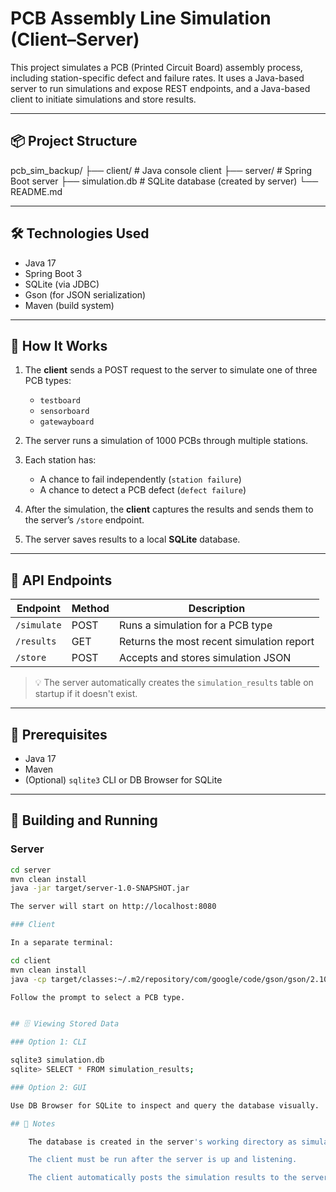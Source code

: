 # PCB Assembly Line Simulation (Client–Server)

This project simulates a PCB (Printed Circuit Board) assembly process, including station-specific defect and failure rates. It uses a Java-based server to run simulations and expose REST endpoints, and a Java-based client to initiate simulations and store results.

---

## 📦 Project Structure

pcb_sim_backup/
├── client/ # Java console client
├── server/ # Spring Boot server
├── simulation.db # SQLite database (created by server)
└── README.md

---

## 🛠 Technologies Used

- Java 17
- Spring Boot 3
- SQLite (via JDBC)
- Gson (for JSON serialization)
- Maven (build system)

---

## 🚀 How It Works

1. The **client** sends a POST request to the server to simulate one of three PCB types:
   - `testboard`
   - `sensorboard`
   - `gatewayboard`

2. The server runs a simulation of 1000 PCBs through multiple stations.

3. Each station has:
   - A chance to fail independently (`station failure`)
   - A chance to detect a PCB defect (`defect failure`)

4. After the simulation, the **client** captures the results and sends them to the server’s `/store` endpoint.

5. The server saves results to a local **SQLite** database.

---

## 🧪 API Endpoints

| Endpoint         | Method | Description                              |
|------------------|--------|------------------------------------------|
| `/simulate`      | POST   | Runs a simulation for a PCB type         |
| `/results`       | GET    | Returns the most recent simulation report |
| `/store`         | POST   | Accepts and stores simulation JSON       |

> 💡 The server automatically creates the `simulation_results` table on startup if it doesn't exist.

---

## 🧰 Prerequisites

- Java 17
- Maven
- (Optional) `sqlite3` CLI or DB Browser for SQLite

---

## 🔧 Building and Running

### Server

```bash
cd server
mvn clean install
java -jar target/server-1.0-SNAPSHOT.jar

The server will start on http://localhost:8080

### Client

In a separate terminal:

cd client
mvn clean install
java -cp target/classes:~/.m2/repository/com/google/code/gson/gson/2.10.1/gson-2.10.1.jar com.example.client.SimulationClient

Follow the prompt to select a PCB type.


## 🗄 Viewing Stored Data

### Option 1: CLI

sqlite3 simulation.db
sqlite> SELECT * FROM simulation_results;

### Option 2: GUI

Use DB Browser for SQLite to inspect and query the database visually.

## 🧼 Notes

    The database is created in the server's working directory as simulation.db.

    The client must be run after the server is up and listening.

    The client automatically posts the simulation results to the server.

